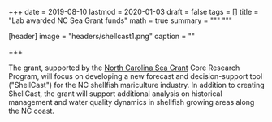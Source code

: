 +++
date = 2019-08-10
lastmod = 2020-01-03
draft = false
tags = []
title = "Lab awarded NC Sea Grant funds"
math = true
summary = """
"""

[header]
image = "headers/shellcast1.png"
caption = ""

+++

The grant, supported by the [North Carolina Sea Grant](https://ncseagrant.ncsu.edu/) Core Research Program, will focus on developing a new forecast and decision-support tool ("ShellCast") for the NC shellfish mariculture industry. In addition to creating ShellCast, the grant will support additional analysis on historical management and water quality dynamics in shellfish growing areas along the NC coast.